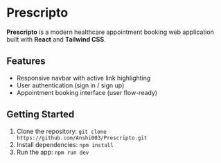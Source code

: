 # Prescripto

**Prescripto** is a modern healthcare appointment booking web application built with **React** and **Tailwind CSS**.

##  Features

-  Responsive navbar with active link highlighting
-  User authentication (sign in / sign up)
-  Appointment booking interface (user flow-ready)

## Getting Started

1. Clone the repository: `git clone https://github.com/Anshi003/Prescripto.git`
2. Install dependencies: `npm install`
3. Run the app: `npm run dev`
